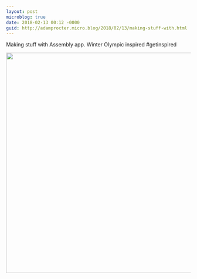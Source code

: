 ```yaml
---
layout: post
microblog: true
date: 2018-02-13 00:12 -0000
guid: http://adamprocter.micro.blog/2018/02/13/making-stuff-with.html
---
```

Making stuff with Assembly app. Winter Olympic inspired #getinspired

<img src="http://discursive.adamprocter.co.uk/uploads/2018/096a439f6b.jpg" width="600" height="600" />
